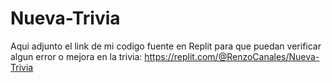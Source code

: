 # Nueva-Trivia
Aqui adjunto el link de mi codigo fuente en Replit para que puedan verificar algun error o mejora en la trivia: https://replit.com/@RenzoCanales/Nueva-Trivia
